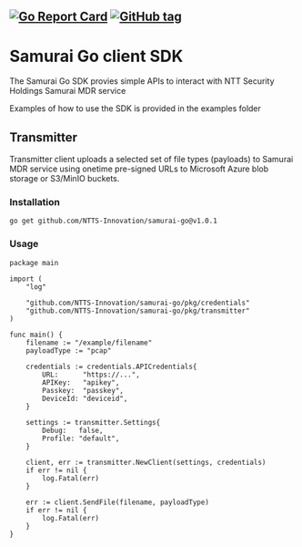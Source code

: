 [![Go Report Card](https://goreportcard.com/badge/github.com/NTTS-Innovation/samurai-go)](https://goreportcard.com/report/github.com/NTTS-Innovation/samurai-go)
[![GitHub tag](https://img.shields.io/github/tag/NTTS-Innovation/samurai-go.svg)](https://github.com/NTTS-Innovation/samurai-go/tags)
------
# Samurai Go client SDK

The Samurai Go SDK provies simple APIs to interact with NTT Security Holdings Samurai MDR service

Examples of how to use the SDK is provided in the examples folder

## Transmitter

Transmitter client uploads a selected set of file types (payloads) to Samurai MDR service using onetime pre-signed URLs to Microsoft Azure blob storage or S3/MinIO buckets.

### Installation
```
go get github.com/NTTS-Innovation/samurai-go@v1.0.1
```

### Usage
```
package main

import (
	"log"

	"github.com/NTTS-Innovation/samurai-go/pkg/credentials"
	"github.com/NTTS-Innovation/samurai-go/pkg/transmitter"
)

func main() {
	filename := "/example/filename"
	payloadType := "pcap"

	credentials := credentials.APICredentials{
		URL:      "https://...",
		APIKey:   "apikey",
		Passkey:  "passkey",
		DeviceId: "deviceid",
	}

	settings := transmitter.Settings{
		Debug:   false,
		Profile: "default",
	}

	client, err := transmitter.NewClient(settings, credentials)
	if err != nil {
		log.Fatal(err)
	}

	err := client.SendFile(filename, payloadType)
	if err != nil {
		log.Fatal(err)
	}
}

```
